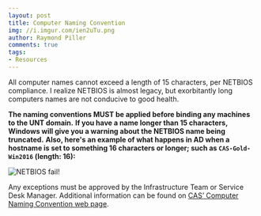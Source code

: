 ```yaml
---
layout: post
title: Computer Naming Convention
img: //i.imgur.com/ien2uTu.png
author: Raymond Piller
comments: true
tags:
- Resources
---
```

All computer names cannot exceed a length of 15 characters, per NETBIOS compliance.
I realize NETBIOS is almost legacy, but exorbitantly long computers names are not conducive to good health.

**The naming conventions MUST be applied before binding any machines to the UNT domain.**
**If you have a name longer than 15 characters, Windows will give you a warning about the NETBIOS name being truncated.**
**Also, here's an example of what happens in AD when a hostname is set to something 16 characters or longer; such as `CAS-Gold-Win2016` (length: 16):**

![NETBIOS fail!](//i.imgur.com/pqfTLTX.png)

Any exceptions must be approved by the Infrastructure Team or Service Desk Manager.
Additional information can be found on [CAS’ Computer Naming Convention web page](https://itservices.cas.unt.edu/services/computers/articles/computer-naming-convention).